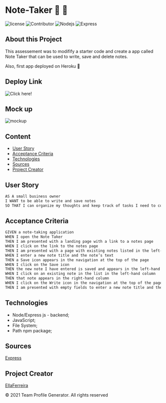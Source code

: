 # Note-Taker 📝 🤪

![license](https://img.shields.io/github/license/EllaFerreira/Note-Taker)
![Contributor](https://img.shields.io/badge/Contributors-1-black.svg)
![Nodejs](https://img.shields.io/badge/AppWith-NodeJS-green.svg)
![Express](https://img.shields.io/badge/AppWith-ExpressJS-yellow.svg)

## About this Project

This assessement was to modifify a starter code and create a app called Note Taker that can be used to write, save and delete notes.

Also, first app deployed on Heroku 😬

## Deploy Link
![Click here!](https://note-taker-boot.herokuapp.com/)

## Mock up

![mockup](https://media.giphy.com/media/dhmlIXQz2w9KePu1WY/giphy.gif)

## Content

- [User Story](#user-story)
- [Acceptance Criteria](#acceptance-criteria)
- [Technologies](#technologies)
- [Sources](#sources)
- [Project Creator](#project-creator)

## User Story

```md
AS A small business owner
I WANT to be able to write and save notes
SO THAT I can organize my thoughts and keep track of tasks I need to complete
```

## Acceptance Criteria

```md
GIVEN a note-taking application
WHEN I open the Note Taker
THEN I am presented with a landing page with a link to a notes page
WHEN I click on the link to the notes page
THEN I am presented with a page with existing notes listed in the left-hand column, plus empty fields to enter a new note title and the note’s text in the right-hand column
WHEN I enter a new note title and the note’s text
THEN a Save icon appears in the navigation at the top of the page
WHEN I click on the Save icon
THEN the new note I have entered is saved and appears in the left-hand column with the other existing notes
WHEN I click on an existing note in the list in the left-hand column
THEN that note appears in the right-hand column
WHEN I click on the Write icon in the navigation at the top of the page
THEN I am presented with empty fields to enter a new note title and the note’s text in the right-hand column
```

## Technologies

- Node/Express js - backend;
- JavaScript;
- File System;
- Path npm package;

## Sources

[Express](https://expressjs.com/en/starter/hello-world.html)

## Project Creator

[EllaFerreira](https://github.com/EllaFerreira)

© 2021 Team Profile Generator. All rights reserved
